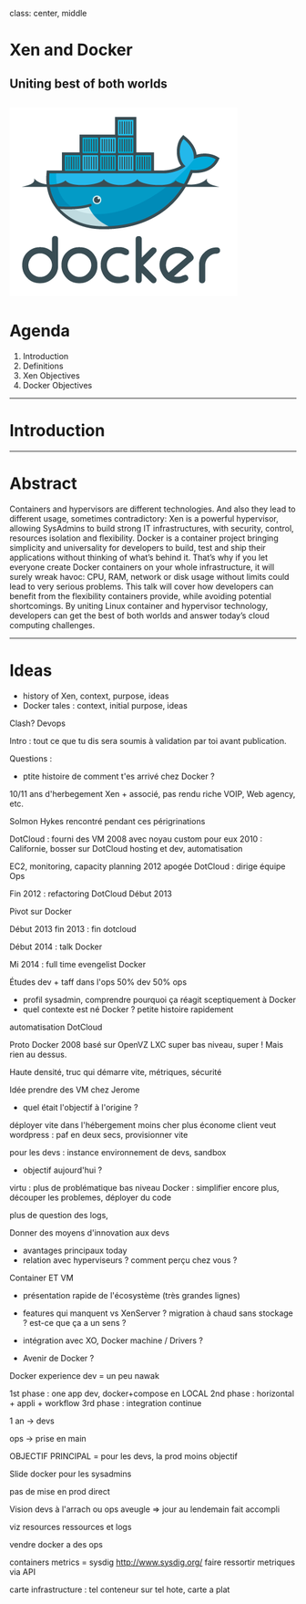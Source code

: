 class: center, middle

# Xen and Docker

## Uniting best of both worlds

![](assets/homepage-docker-logo.png)
---

# Agenda

1. Introduction
1. Definitions
1. Xen Objectives
1. Docker Objectives

---

# Introduction

---

# Abstract

Containers and hypervisors are different technologies. And also they lead to different usage, sometimes contradictory: Xen is a powerful hypervisor, allowing SysAdmins to build strong IT infrastructures, with security, control, resources isolation and flexibility. Docker is a container project bringing simplicity and universality for developers to build, test and ship their applications without thinking of what’s behind it. That’s why if you let everyone create Docker containers on your whole infrastructure, it will surely wreak havoc: CPU, RAM, network or disk usage without limits could lead to very serious problems. This talk will cover how developers can benefit from the flexibility containers provide, while avoiding potential shortcomings. By uniting Linux container and hypervisor technology, developers can get the best of both worlds and answer today’s cloud computing challenges.

---

# Ideas

* history of Xen, context, purpose, ideas
* Docker tales : context, initial purpose, ideas

Clash? Devops

Intro : tout ce que tu dis sera soumis à validation par toi avant publication.


Questions :



* ptite histoire de comment t'es arrivé chez Docker ?

10/11 ans d'herbegement Xen + associé, pas rendu riche
VOIP, Web agency, etc.

Solmon Hykes rencontré pendant ces périgrinations

DotCloud : fourni des VM 2008 avec noyau custom pour eux
2010 : Californie, bosser sur DotCloud hosting et dev, automatisation

EC2, monitoring, capacity planning
2012 apogée DotCloud : dirige équipe Ops

Fin 2012 : refactoring DotCloud Début 2013

Pivot sur Docker

Début 2013 fin 2013 : fin dotcloud

Début 2014 : talk Docker

Mi 2014 : full time evengelist Docker


Études dev + taff dans l'ops
50% dev 50% ops


* profil sysadmin, comprendre pourquoi ça réagit sceptiquement à Docker
* quel contexte est né Docker ? petite histoire rapidement

automatisation DotCloud

Proto Docker 2008 basé sur OpenVZ
LXC super bas niveau, super ! Mais rien au dessus.

Haute densité, truc qui démarre vite, métriques, sécurité

Idée prendre des VM chez Jerome

* quel était l'objectif à l'origine ?

déployer vite dans l'hébergement
moins cher plus économe
client veut wordpress : paf en deux secs, provisionner vite

pour les devs : instance environnement de devs, sandbox

* objectif aujourd'hui ?

virtu : plus de problématique bas niveau
Docker : simplifier encore plus, découper les problemes, déployer du code

plus de question des logs,

Donner des moyens d'innovation aux devs

* avantages principaux today
* relation avec hyperviseurs ? comment perçu chez vous ?


Container ET VM
* présentation rapide de l'écosystème (très grandes lignes)
* features qui manquent vs XenServer ? migration à chaud sans stockage ? est-ce que ça a un sens ?
* intégration avec XO, Docker machine / Drivers ?

* Avenir de Docker ?


Docker experience dev = un peu nawak

1st phase : one app dev, docker+compose en LOCAL
2nd phase : horizontal + appli + workflow
3rd phase : integration continue

1 an -> devs

ops -> prise en main

OBJECTIF PRINCIPAL = pour les devs, la prod moins objectif

Slide docker pour les sysadmins

pas de mise en prod direct

Vision devs à l'arrach ou ops aveugle => jour au lendemain fait accompli


viz resources ressources et logs

vendre docker a des ops

containers metrics = sysdig http://www.sysdig.org/
faire ressortir metriques via API

carte infrastructure : tel conteneur sur tel hote, carte a plat
